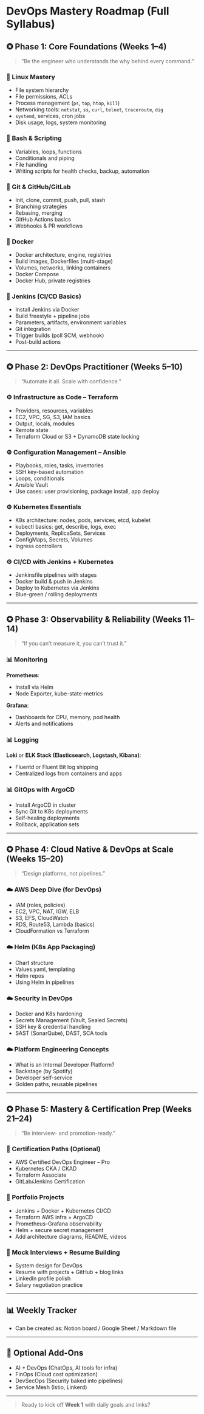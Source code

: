 # DevOps Mastery Roadmap (Full Syllabus)

## ✪ Phase 1: Core Foundations (Weeks 1–4)

> “Be the engineer who understands the why behind every command.”

### 🔧 Linux Mastery

* File system hierarchy
* File permissions, ACLs
* Process management (`ps`, `top`, `htop`, `kill`)
* Networking tools: `netstat`, `ss`, `curl`, `telnet`, `traceroute`, `dig`
* `systemd`, services, cron jobs
* Disk usage, logs, system monitoring

### 🔧 Bash & Scripting

* Variables, loops, functions
* Conditionals and piping
* File handling
* Writing scripts for health checks, backup, automation

### 🔧 Git & GitHub/GitLab

* Init, clone, commit, push, pull, stash
* Branching strategies
* Rebasing, merging
* GitHub Actions basics
* Webhooks & PR workflows

### 🔧 Docker

* Docker architecture, engine, registries
* Build images, Dockerfiles (multi-stage)
* Volumes, networks, linking containers
* Docker Compose
* Docker Hub, private registries

### 🔧 Jenkins (CI/CD Basics)

* Install Jenkins via Docker
* Build freestyle + pipeline jobs
* Parameters, artifacts, environment variables
* Git integration
* Trigger builds (poll SCM, webhook)
* Post-build actions

---

## ✪ Phase 2: DevOps Practitioner (Weeks 5–10)

> “Automate it all. Scale with confidence.”

### ⚙️ Infrastructure as Code – Terraform

* Providers, resources, variables
* EC2, VPC, SG, S3, IAM basics
* Output, locals, modules
* Remote state
* Terraform Cloud or S3 + DynamoDB state locking

### ⚙️ Configuration Management – Ansible

* Playbooks, roles, tasks, inventories
* SSH key-based automation
* Loops, conditionals
* Ansible Vault
* Use cases: user provisioning, package install, app deploy

### ⚙️ Kubernetes Essentials

* K8s architecture: nodes, pods, services, etcd, kubelet
* kubectl basics: get, describe, logs, exec
* Deployments, ReplicaSets, Services
* ConfigMaps, Secrets, Volumes
* Ingress controllers

### ⚙️ CI/CD with Jenkins + Kubernetes

* Jenkinsfile pipelines with stages
* Docker build & push in Jenkins
* Deploy to Kubernetes via Jenkins
* Blue-green / rolling deployments

---

## ✪ Phase 3: Observability & Reliability (Weeks 11–14)

> “If you can’t measure it, you can’t trust it.”

### 📊 Monitoring

**Prometheus**:

* Install via Helm
* Node Exporter, kube-state-metrics

**Grafana**:

* Dashboards for CPU, memory, pod health
* Alerts and notifications

### 📊 Logging

**Loki** or **ELK Stack (Elasticsearch, Logstash, Kibana)**:

* Fluentd or Fluent Bit log shipping
* Centralized logs from containers and apps

### 📊 GitOps with ArgoCD

* Install ArgoCD in cluster
* Sync Git to K8s deployments
* Self-healing deployments
* Rollback, application sets

---

## ✪ Phase 4: Cloud Native & DevOps at Scale (Weeks 15–20)

> “Design platforms, not pipelines.”

### ☁️ AWS Deep Dive (for DevOps)

* IAM (roles, policies)
* EC2, VPC, NAT, IGW, ELB
* S3, EFS, CloudWatch
* RDS, Route53, Lambda (basics)
* CloudFormation vs Terraform

### ☁️ Helm (K8s App Packaging)

* Chart structure
* Values.yaml, templating
* Helm repos
* Using Helm in pipelines

### ☁️ Security in DevOps

* Docker and K8s hardening
* Secrets Management (Vault, Sealed Secrets)
* SSH key & credential handling
* SAST (SonarQube), DAST, SCA tools

### ☁️ Platform Engineering Concepts

* What is an Internal Developer Platform?
* Backstage (by Spotify)
* Developer self-service
* Golden paths, reusable pipelines

---

## ✪ Phase 5: Mastery & Certification Prep (Weeks 21–24)

> “Be interview- and promotion-ready.”

### 📘 Certification Paths (Optional)

* AWS Certified DevOps Engineer – Pro
* Kubernetes CKA / CKAD
* Terraform Associate
* GitLab/Jenkins Certification

### 📘 Portfolio Projects

* Jenkins + Docker + Kubernetes CI/CD
* Terraform AWS infra + ArgoCD
* Prometheus-Grafana observability
* Helm + secure secret management
* Add architecture diagrams, README, videos

### 📘 Mock Interviews + Resume Building

* System design for DevOps
* Resume with projects + GitHub + blog links
* LinkedIn profile polish
* Salary negotiation practice

---

## 📊 Weekly Tracker

* Can be created as: Notion board / Google Sheet / Markdown file

---

## 🧐 Optional Add-Ons

* AI + DevOps (ChatOps, AI tools for infra)
* FinOps (Cloud cost optimization)
* DevSecOps (Security baked into pipelines)
* Service Mesh (Istio, Linkerd)

---

> Ready to kick off **Week 1** with daily goals and links?
